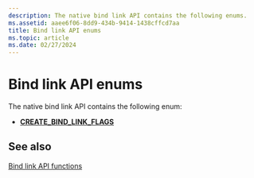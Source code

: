 ```yaml
---
description: The native bind link API contains the following enums.
ms.assetid: aaee6f06-8dd9-434b-9414-1438cffcd7aa
title: Bind link API enums
ms.topic: article
ms.date: 02/27/2024
---
```


# Bind link API enums

The native bind link API contains the following enum:

- [**CREATE\_BIND\_LINK\_FLAGS**](/windows/win32/api/bindlink/ne-bindlink-create_bind_link_flags)

## See also

[Bind link API functions](bindlink-api-functions.md)
